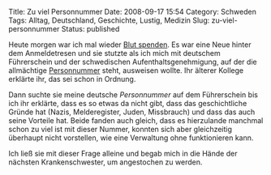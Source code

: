 Title: Zu viel Personnummer
Date: 2008-09-17 15:54
Category: Schweden
Tags: Alltag, Deutschland, Geschichte, Lustig, Medizin
Slug: zu-viel-personnummer
Status: published

Heute morgen war ich mal wieder [Blut
spenden](http://www.fiket.de/2007/05/21/blutknappheit-zu-strenge-regeln/).
Es war eine Neue hinter dem Anmeldetresen und sie stutzte als ich mich
mit deutschem Führerschein und der schwedischen Aufenthaltsgenehmigung,
auf der die allmächtige
[Personnummer](http://www.fiket.de/2006/07/09/wort-der-woche-personnummer/)
steht, ausweisen wollte. Ihr älterer Kollege erklärte ihr, das sei schon
in Ordnung.

Dann suchte sie meine deutsche *Personnummer* auf dem Führerschein bis
ich ihr erklärte, dass es so etwas da nicht gibt, dass das
geschichtliche Gründe hat (Nazis, Melderegister, Juden, Missbrauch) und
dass das auch seine Vorteile hat. Beide fanden auch gleich, dass es
hierzulande manchmal schon zu viel ist mit dieser Nummer, konnten sich
aber gleichzeitig überhaupt nicht vorstellen, wie eine Verwaltung ohne
funktionieren kann.

Ich ließ sie mit dieser Frage alleine und begab mich in die Hände der
nächsten Krankenschwester, um angestochen zu werden.

